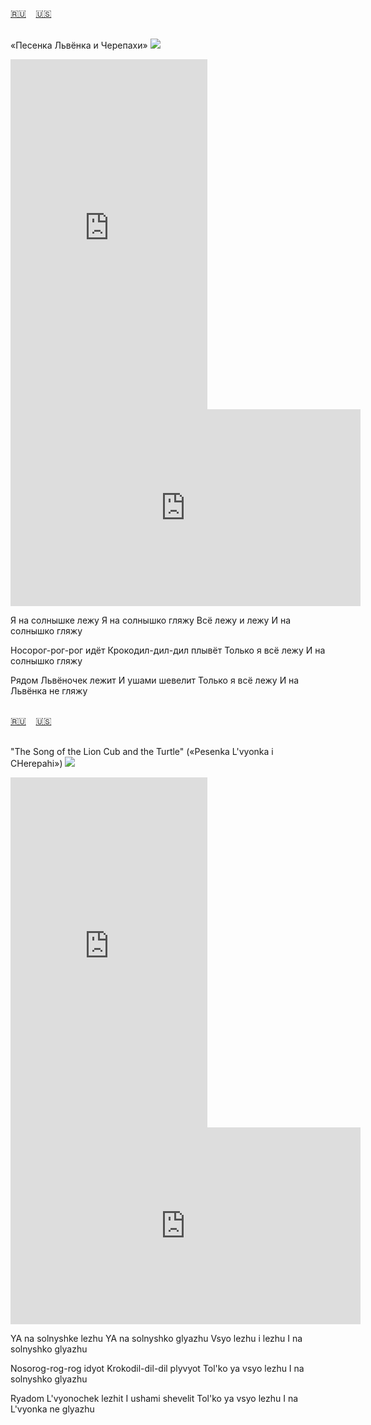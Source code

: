 <span id="ru"><a href='#ru'>🇷🇺</a> &nbsp;&nbsp;&nbsp;<a href='#en'>🇺🇸</a> &nbsp;&nbsp;&nbsp;</span><br><br>

«Песенка Львёнка и Черепахи»
![](https://github.com/user-attachments/assets/c3ddf1dc-f926-4c76-9786-ca761bf07e05)


<iframe width="315" height="560" src="https://www.youtube.com/embed/idIQIBY-iSQ" frameborder="0" allow="accelerometer; autoplay; clipboard-write; encrypted-media; gyroscope; picture-in-picture; web-share"allowfullscreen></iframe>
<iframe width="560" height="315" src="https://www.youtube.com/embed/zSXJFp-BMiA" frameborder="0" allow="accelerometer; autoplay; clipboard-write; encrypted-media; gyroscope; picture-in-picture; web-share"allowfullscreen></iframe>

Я на солнышке лежу
Я на солнышко гляжу
Всё лежу и лежу 
И на солнышко гляжу

Носорог-рог-рог идёт
Крокодил-дил-дил плывёт
Только я всё лежу 
И на солнышко гляжу

Рядом Львёночек лежит
И ушами шевелит
Только я всё лежу 
И на Львёнка не гляжу<br><br>

<span id="en"><a href='#ru'>🇷🇺</a> &nbsp;&nbsp;&nbsp;<a href='#en'>🇺🇸</a> &nbsp;&nbsp;&nbsp;</span><br><br>

"The Song of the Lion Cub and the Turtle" («Pesenka L'vyonka i CHerepahi»)
![](https://github.com/user-attachments/assets/c3ddf1dc-f926-4c76-9786-ca761bf07e05)

<iframe width="315" height="560" src="https://www.youtube.com/embed/E_QANMn_H9s" frameborder="0" allow="accelerometer; autoplay; clipboard-write; encrypted-media; gyroscope; picture-in-picture; web-share"allowfullscreen></iframe>
<iframe width="560" height="315" src="https://www.youtube.com/embed/JAdJu8cr2FM" frameborder="0" allow="accelerometer; autoplay; clipboard-write; encrypted-media; gyroscope; picture-in-picture; web-share"allowfullscreen></iframe>

YA na solnyshke lezhu
YA na solnyshko glyazhu
Vsyo lezhu i lezhu 
I na solnyshko glyazhu

Nosorog-rog-rog idyot
Krokodil-dil-dil plyvyot
Tol'ko ya vsyo lezhu 
I na solnyshko glyazhu

Ryadom L'vyonochek lezhit
I ushami shevelit
Tol'ko ya vsyo lezhu 
I na L'vyonka ne glyazhu<br><br>

